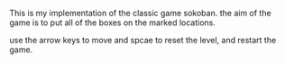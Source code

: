 This is my implementation of the classic game sokoban.
the aim of the game is to put all of the boxes on the marked locations.

use the arrow keys to move and spcae to reset the level, and restart the game.
